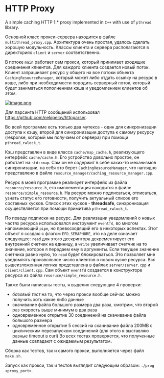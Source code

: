 # HTTP Proxy
A simple caching HTTP 1.* proxy implemented in `C++` with use of `pthread` library.

Основной класс прокси-сервера находится в файле `multithread_proxy.cpp`. Архитектура очень простая, удалось сделать хорошую модульность. Классы клиента и сервера располагаются в директориях `client` и `server` соответственно.

В потоке `main` работает сам прокси, который принимает входящие соединения клиентов. Для каждого клиента создается новый поток. Клиент запрашивает ресурс у общего на все потоки объекта `CachingResourceManager`, который может либо отдать ссылку на ресурс в кэше, либо при необходимости породить серверный поток, который будет заниматься пополнением кэша и уведомлением клиентов об этом.

[![image.png](https://i.postimg.cc/3xK6tj4K/image.png)](https://postimg.cc/fJrBL9fF)

Для парсинга HTTP сообщений использовал https://github.com/nekipelov/httpparser.

Во всей программе есть только два мутекса - один для синхронизации доступа к кэшу, второй для синхронизации доступа к самому ресурсу (response, который мы получаем от сервера) при помощи `pthread_rwlock_t`.

Кэш представлен в виде класса `cache/map_cache.h`, реализующего интерфейс `cache/cache.h`. Его устройство довольно простое, он работает на `std::map`. Сам он не содержит в себе каких-то механизмов синхронизации, на себя это берет `CachingResourceManager`, что наглядно представлено в файле `resource_manager/caching_resource_manager.cpp`.

Ресурс в моей программе реализует интерфейс из файла `resource/resource.h`, его имплементация находится в файле `resource/simple_resource.h`. На ресурс можно подписаться, отписаться, узнать статус его готовности, получить актуальный список его составных кусков. Список этих кусков - **threadsafe**, синхронизация осуществляется при помощи примитива `pthread_rwlock_t`.

По поводу подписки на ресурс. Для реализации уведомлений о новых частях ресурса использовался инструмент `eventfd`, во многом напоминающий `pipe`, но превосходящий его в некоторых аспектах.
Этот объект я создаю с флагом `EFD_SEMAPHORE`, это на деле означает следующее: `read` для этого дескриптора декрементирует его внутренний счетчик на единицу, а `write` увеличивает счетчик на то значение, которое я передаем ему в аргументы. Если текущее значение счетчика равно нулю, то `read` будет блокироваться. Это позволяет мне уведомлять произвольное число клиентов о новом куске ресурса. Вся вышеизложенная логика представлена в файлах `server/server.cpp` и `client/client.cpp`. Сам объект `eventfd` создается в конструкторе ресурса из файла `resoruce/simple_resource.h`.

Также были написаны тесты, я выделил следующие 4 проверки:
  * *базовый тест* на то, что через прокси вообще сейчас можно получить хоть какие либо данные
  * скачивание файла большого размера два раза, смотрим, что второй раз скорость выше минимум в два раза
  * одновременное открытие 30 соединений на скачивание файла большого размера
  * одновременное открытие 5 сессий на скачивание файла 200MB c циклическим перезапуском соединений (для этого я выставляю разные timeout в curl)
Во всех тестах проверяется, что полученные данные совпадают с ожидаемым результатом.

Сборка как тестов, так и самого прокси, выполняется через файл `make.sh`.

Запуск как прокси, так и тестов выглядит следующим образом: `./prog <proxy_port>`.
